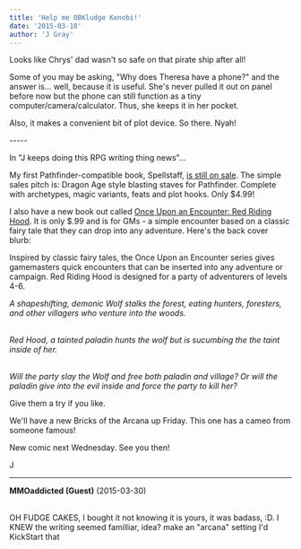 ```yaml
---
title: 'Help me OBKludge Kenobi!'
date: '2015-03-18'
author: 'J Gray'
---
```


<p>Looks like Chrys' dad wasn't so safe on that pirate ship after all!</p><p>Some of you may be asking, "Why does Theresa have a phone?" and the answer is... well, because it is useful. She's never pulled it out on panel before now but the phone can still function as a tiny computer/camera/calculator. Thus, she keeps it in her pocket.</p><p>Also, it makes a convenient bit of plot device. So there. Nyah!</p><p>-----</p><p>In "J keeps doing this RPG writing thing news"...</p><p>My first Pathfinder-compatible book, Spellstaff, <a href="http://rpg.drivethrustuff.com/product/145261/Spellstaff-The-Magic-Users-Weapon" target="_blank">is still on sale</a>. The simple sales pitch is: Dragon Age style blasting staves for Pathfinder. Complete with archetypes, magic variants, feats and plot hooks. Only $4.99!</p><p>I also have a new book out called <a href="http://rpg.drivethrustuff.com/product/146095/Once-Upon-an-Encounter-Red-Riding-Hood" target="_blank">Once Upon an Encounter: Red Riding Hood</a>. It is only $.99 and is for GMs - a simple encounter based on a classic fairy tale that they can drop into any adventure. Here's the back cover blurb:</p><p>Inspired by classic fairy tales, the Once Upon an Encounter series gives gamemasters quick encounters that can be inserted into any adventure or campaign. Red Riding Hood is designed for a party of adventurers of levels 4-6.</p><p><em>A shapeshifting, demonic Wolf stalks the forest, eating hunters, foresters, and other villagers who venture into the woods.</em></p><p><em><br></em><em>Red Hood, a tainted paladin hunts the wolf but is sucumbing the the taint inside of her.</em><br><em><br></em></p><p><em>Will the party slay the Wolf and free both paladin and village? Or will the paladin give into the evil inside and force the party to kill her?</em></p><p>Give them a try if you like.</p><p>We'll have a new Bricks of the Arcana up Friday. This one has a cameo from someone famous!</p><p>New comic next Wednesday.  See you then!</p><p>J</p>

---
**MMOaddicted (Guest)** (2015-03-30)

<br> OH FUDGE CAKES, I bought it not knowing it is yours, it was badass, :D. I KNEW the writing seemed familliar, idea? make an "arcana" setting I'd KickStart that

